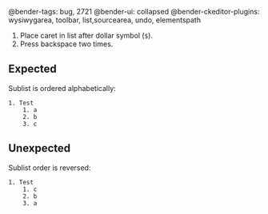 @bender-tags: bug, 2721
@bender-ui: collapsed
@bender-ckeditor-plugins: wysiwygarea, toolbar, list,sourcearea, undo, elementspath

1. Place caret in list after dollar symbol (`$`).
1. Press backspace two times.

## Expected

Sublist is ordered alphabetically:
```
1. Test
	1. a
	2. b
	3. c
```

## Unexpected

Sublist order is reversed:
```
1. Test
	1. c
	2. b
	3. a
```
